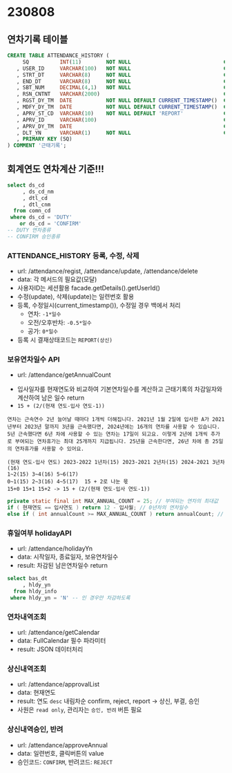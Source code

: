 # 230808

## 연차기록 테이블
```sql
CREATE TABLE ATTENDANCE_HISTORY (
     SQ          INT(11)        NOT NULL                              COMMENT '일련번호' 
   , USER_ID     VARCHAR(100)   NOT NULL                              COMMENT '사용자ID' 
   , STRT_DT     VARCHAR(8)     NOT NULL                              COMMENT '시작일자' 
   , END_DT      VARCHAR(8)     NOT NULL                              COMMENT '종료일자' 
   , SBT_NUM     DECIMAL(4,1)   NOT NULL                              COMMENT '차감숫자' 
   , RSN_CNTNT   VARCHAR(2000)                                        COMMENT '사유' 
   , RGST_DY_TM  DATE           NOT NULL DEFAULT CURRENT_TIMESTAMP()  COMMENT '등록일시' 
   , MDFY_DY_TM  DATE           NOT NULL DEFAULT CURRENT_TIMESTAMP()  COMMENT '수정일시' 
   , APRV_ST_CD  VARCHAR(10)    NOT NULL DEFAULT 'REPORT'             COMMENT '결재상태코드' 
   , APRV_ID     VARCHAR(100)                                         COMMENT '결재자ID' 
   , APRV_DY_TM  DATE                                                 COMMENT '결재일시'
   , DLT_YN      VARCHAR(1)     NOT NULL                              COMMENT '삭제여부'
   , PRIMARY KEY (SQ)
) COMMENT '근태기록';
```

## 회계연도 연차계산 기준!!!
```sql
select ds_cd
     , ds_cd_nm
     , dtl_cd
     , dtl_cnm
  from comn_cd
 where ds_cd = 'DUTY'
    or ds_cd = 'CONFIRM'
-- DUTY 연차종류
-- CONFIRM 승인종류
```

### ATTENDANCE_HISTORY 등록, 수정, 삭제
- url: /attendance/regist, /attendance/update, /attendance/delete
- data: 각 메서드의 필요값(모달)
- 사용자ID는 세션활용 facade.getDetails().getUserId()
- 수정(update), 삭제(update)는 일련번호 활용
- 등록, 수정일시(current_timestamp()), 수정일 경우 백에서 처리
    - 연차: `-1*일수`
    - 오전/오후반차: `-0.5*일수`
    - 공가: `0*일수`
- 등록 시 결재상태코드는 `REPORT(상신)`

### 보유연차일수 API
- url: /attendance/getAnnualCount
<!-- - data: 현재연도 -->
- 입사일자를 현재연도와 비교하여 기본연차일수를 계산하고 근태기록의 차감일자와 계산하여 남은 일수 return
- `15 + (2/(현재 연도-입사 연도-1))`
```
연차는 근속연수 2년 늘어날 때마다 1개씩 더해집니다. 2021년 1월 2일에 입사한 A가 2021년부터 2023년 말까지 3년을 근속했다면, 2024년에는 16개의 연차를 사용할 수 있습니다. 5년 근속했다면 6년 차에 사용할 수 있는 연차는 17일이 되고요. 이렇게 2년에 1개씩 추가로 부여되는 연차휴가는 최대 25개까지 지급됩니다. 25년을 근속한다면, 26년 차에 총 25일의 연차휴가를 사용할 수 있어요. 
```
    (현재 연도-입사 연도) 2023-2022 1년차(15) 2023-2021 2년차(15) 2024-2021 3년차(16)
    1~2(15) 3~4(16) 5~6(17)
    0~1(15) 2~3(16) 4~5(17)  15 + 2로 나눈 몫
    15+0 15+1 15+2 -> 15 + (2/(현재 연도-입사 연도-1))
```java
private static final int MAX_ANNUAL_COUNT = 25; // 부여되는 연차의 최대값
if ( 현재연도 == 입사연도 ) return 12 - 입사월; // 0년차의 연차일수
else if ( int annualCount >= MAX_ANNUAL_COUNT ) return annualCount; // 연차일수
```

### 휴일여부 holidayAPI
- url: /attendance/holidayYn
- data: 시작일자, 종료일자, 보유연차일수
- result: 차감된 남은연차일수 return
```sql
select bas_dt
     , hldy_yn
  from hldy_info
 where hldy_yn = 'N' -- 인 경우만 차감하도록
```

### 연차내역조회
- url: /attendance/getCalendar
- data: FullCalendar 필수 파라미터
- result: JSON 데이터처리

### 상신내역조회
- url: /attendance/approvalList
- data: 현재연도
- result: 연도 `desc` 내림차순 confirm, reject, report -> 상신, 부결, 승인
- 사원은 `read only`, 관리자는 `승인, 반려` 버튼 필요

### 상신내역승인, 반려
<!-- - url: /attendance/approval/confirm, /attendance/approval/reject
- data: 일련번호 -->
- url: /attendance/approveAnnual
- data: 일련번호, 클릭버튼의 value
- 승인코드: `CONFIRM`, 반려코드: `REJECT`

